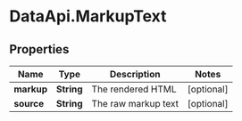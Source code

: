# DataApi.MarkupText

## Properties

Name | Type | Description | Notes
------------ | ------------- | ------------- | -------------
**markup** | **String** | The rendered HTML | [optional] 
**source** | **String** | The raw markup text | [optional] 



